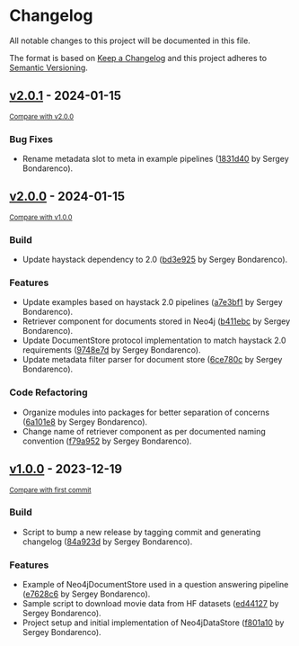 # Changelog

All notable changes to this project will be documented in this file.

The format is based on [Keep a Changelog](http://keepachangelog.com/en/1.0.0/) and this project adheres to
[Semantic Versioning](http://semver.org/spec/v2.0.0.html).

<!-- insertion marker -->
## [v2.0.1](https://github.com/prosto/neo4j-haystack/releases/tag/v2.0.1) - 2024-01-15

<small>[Compare with v2.0.0](https://github.com/prosto/neo4j-haystack/compare/v2.0.0...v2.0.1)</small>

### Bug Fixes

- Rename metadata slot to meta in example pipelines ([1831d40](https://github.com/prosto/neo4j-haystack/commit/1831d4071bacd1cff4cd99f186cf7a7a1a4d1edc) by Sergey Bondarenco).

## [v2.0.0](https://github.com/prosto/neo4j-haystack/releases/tag/v2.0.0) - 2024-01-15

<small>[Compare with v1.0.0](https://github.com/prosto/neo4j-haystack/compare/v1.0.0...v2.0.0)</small>

### Build

- Update haystack dependency to 2.0 ([bd3e925](https://github.com/prosto/neo4j-haystack/commit/bd3e92543674ab4f3dd8f988a3bc882bbd00042a) by Sergey Bondarenco).

### Features

- Update examples based on haystack 2.0 pipelines ([a7e3bf1](https://github.com/prosto/neo4j-haystack/commit/a7e3bf1788ac9f6b87e82497740feea056386f87) by Sergey Bondarenco).
- Retriever component for documents stored in Neo4j ([b411ebc](https://github.com/prosto/neo4j-haystack/commit/b411ebc5f850272e0050307f03cc6157b7bc6e26) by Sergey Bondarenco).
- Update DocumentStore protocol implementation to match haystack 2.0 requirements ([9748e7d](https://github.com/prosto/neo4j-haystack/commit/9748e7d4f27087b80c8f028b8612f76ed1daf8a8) by Sergey Bondarenco).
- Update metadata filter parser for document store ([6ce780c](https://github.com/prosto/neo4j-haystack/commit/6ce780c846576d690b7216e37793532841a54dc3) by Sergey Bondarenco).

### Code Refactoring

- Organize modules into packages for better separation of concerns ([6a101e8](https://github.com/prosto/neo4j-haystack/commit/6a101e8047bcd2dac2b49598701f7233390bae88) by Sergey Bondarenco).
- Change name of retriever component as per documented naming convention ([f79a952](https://github.com/prosto/neo4j-haystack/commit/f79a952fbe59be0d1d5d13e03ae58401f6403ce9) by Sergey Bondarenco).

## [v1.0.0](https://github.com/prosto/neo4j-haystack/releases/tag/v1.0.0) - 2023-12-19

<small>[Compare with first commit](https://github.com/prosto/neo4j-haystack/compare/f801a10c8cf6eb7d784c77d8b72005cf5985dffc...v1.0.0)</small>

### Build

- Script to bump a new release by tagging commit and generating changelog ([84a923d](https://github.com/prosto/neo4j-haystack/commit/84a923dc5d8b1f5ff8602fbdf4f86ff5c682e565) by Sergey Bondarenco).

### Features

- Example of Neo4jDocumentStore used in a question answering pipeline ([e7628c6](https://github.com/prosto/neo4j-haystack/commit/e7628c672489f609c14d539859d110e8facda848) by Sergey Bondarenco).
- Sample script to download movie data from HF datasets ([ed44127](https://github.com/prosto/neo4j-haystack/commit/ed44127329454b555e906e1b5463fa8b9f4e8fe7) by Sergey Bondarenco).
- Project setup and initial implementation of Neo4jDataStore ([f801a10](https://github.com/prosto/neo4j-haystack/commit/f801a10c8cf6eb7d784c77d8b72005cf5985dffc) by Sergey Bondarenco).
